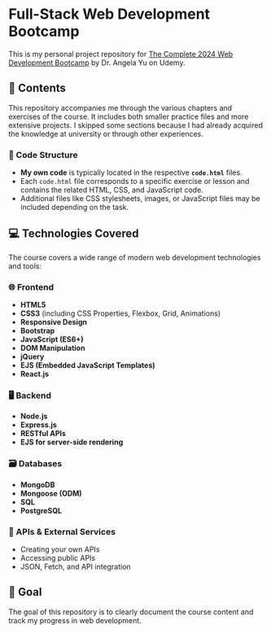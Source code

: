 # Full-Stack Web Development Bootcamp

This is my personal project repository for [The Complete 2024 Web Development Bootcamp](https://www.udemy.com/course/the-complete-web-development-bootcamp/?couponCode=24T7MT260525G2) by Dr. Angela Yu on Udemy.

## 📁 Contents

This repository accompanies me through the various chapters and exercises of the course. It includes both smaller practice files and more extensive projects.
I skipped some sections because I had already acquired the knowledge at university or through other experiences.

### 🔧 Code Structure

- **My own code** is typically located in the respective **`code.html`** files.
- Each `code.html` file corresponds to a specific exercise or lesson and contains the related HTML, CSS, and JavaScript code.
- Additional files like CSS stylesheets, images, or JavaScript files may be included depending on the task.

## 💻 Technologies Covered

The course covers a wide range of modern web development technologies and tools:

### 🌐 Frontend

- **HTML5**
- **CSS3** (including CSS Properties, Flexbox, Grid, Animations)
- **Responsive Design**
- **Bootstrap**
- **JavaScript (ES6+)**
- **DOM Manipulation**
- **jQuery**
- **EJS (Embedded JavaScript Templates)**
- **React.js**

### 🖥 Backend

- **Node.js**
- **Express.js**
- **RESTful APIs**
- **EJS for server-side rendering**

### 🗃 Databases

- **MongoDB**
- **Mongoose (ODM)**
- **SQL**
- **PostgreSQL**

### 🔗 APIs & External Services

- Creating your own APIs
- Accessing public APIs
- JSON, Fetch, and API integration

## 🎯 Goal

The goal of this repository is to clearly document the course content and track my progress in web development.

